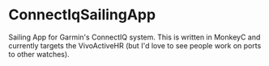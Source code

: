 # ConnectIqSailingApp
Sailing App for Garmin's ConnectIQ system.  This is written in MonkeyC and currently targets the 
VivoActiveHR (but I'd love to see people work on ports to other watches).
